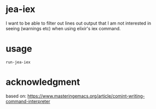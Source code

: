 # jea-iex
I want to be able to filter out lines out output that I am not interested in seeing (warnings etc) when using elixir's iex command.

# usage
`run-jea-iex`

# acknowledgment
based on:
https://www.masteringemacs.org/article/comint-writing-command-interpreter
